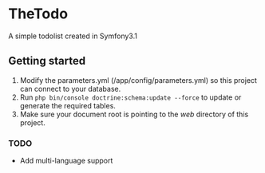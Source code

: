 # TheTodo
A simple todolist created in Symfony3.1

## Getting started
1. Modify the parameters.yml (/app/config/parameters.yml) so this project can connect to your database.
2. Run `php bin/console doctrine:schema:update --force` to update or generate the required tables.
3. Make sure your document root is pointing to the *web* directory of this project.

### TODO
- Add multi-language support
